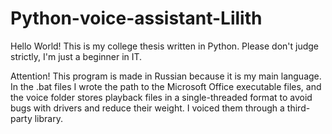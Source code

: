 # Python-voice-assistant-Lilith
Hello World! This is my college thesis written in Python. Please don't judge strictly, I'm just a beginner in IT.

Attention! This program is made in Russian because it is my main language.
In the .bat files I wrote the path to the Microsoft Office executable files, and the voice folder stores playback files in a single-threaded format to avoid bugs with drivers and reduce their weight.
I voiced them through a third-party library.
